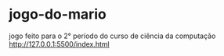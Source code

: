 # jogo-do-mario
jogo feito para o 2° período do curso de ciência da computação 
http://127.0.0.1:5500/index.html
